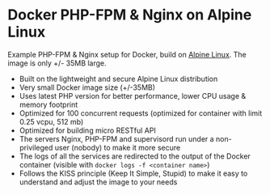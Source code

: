 # Docker PHP-FPM & Nginx on Alpine Linux

Example PHP-FPM & Nginx setup for Docker, build on [Alpine Linux](http://www.alpinelinux.org/).
The image is only +/- 35MB large.

* Built on the lightweight and secure Alpine Linux distribution
* Very small Docker image size (+/-35MB)
* Uses latest PHP version for better performance, lower CPU usage & memory footprint
* Optimized for 100 concurrent requests (optimized for container with limit 0.25 vcpu, 512 mb)
* Optimized for building micro RESTful API
* The servers Nginx, PHP-FPM and supervisord run under a non-privileged user (nobody) to make it more secure
* The logs of all the services are redirected to the output of the Docker container (visible with `docker logs -f <container name>`)
* Follows the KISS principle (Keep It Simple, Stupid) to make it easy to understand and adjust the image to your needs
